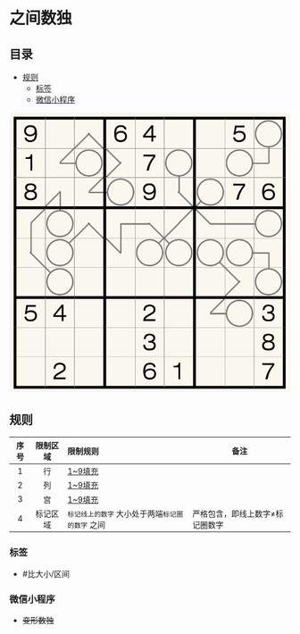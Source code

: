 # 之间数独
<!-- START doctoc generated TOC please keep comment here to allow auto update -->
<!-- DON'T EDIT THIS SECTION, INSTEAD RE-RUN doctoc TO UPDATE -->
## 目录

- [规则](#%E8%A7%84%E5%88%99)
  - [标签](#%E6%A0%87%E7%AD%BE)
  - [微信小程序](#%E5%BE%AE%E4%BF%A1%E5%B0%8F%E7%A8%8B%E5%BA%8F)

<!-- END doctoc generated TOC please keep comment here to allow auto update -->

![题](../../../images/sudoku/之间数独.png)

## 规则

| 序号  | 限制区域 | 限制规则                        | 备注               |
|:---:|:----:|:----------------------------|------------------|
|  1  |  行   | [1~9填充]                     |                  |
|  2  |  列   | [1~9填充]                     |                  |
|  3  |  宫   | [1~9填充]                     |                  |
|  4  | 标记区域 | `标记线上的数字` 大小处于两端`标记圈的数字` 之间 | 严格包含，即线上数字≠标记圈数字 |

### 标签

- #比大小/区间

### 微信小程序

- ~~变形数独~~

[1~9填充]: ../../../rules/rules.md#1to9填充
